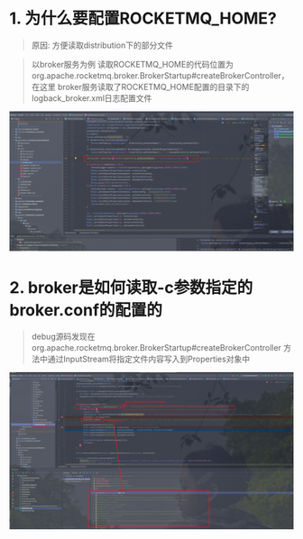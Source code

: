 # 1. 为什么要配置ROCKETMQ_HOME?

> 原因: 方便读取distribution下的部分文件

> 以broker服务为例 读取ROCKETMQ_HOME的代码位置为 org.apache.rocketmq.broker.BrokerStartup#createBrokerController，在这里
> broker服务读取了ROCKETMQ_HOME配置的目录下的logback_broker.xml日志配置文件

![img_7.png](img/img_7.png)

# 2. broker是如何读取-c参数指定的broker.conf的配置的

> debug源码发现在org.apache.rocketmq.broker.BrokerStartup#createBrokerController
> 方法中通过InputStream将指定文件内容写入到Properties对象中

![img_8.png](img/img_8.png)